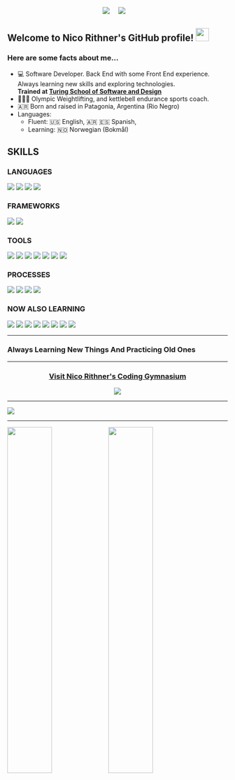 <p align="center">
  <a target="_blank"href="https://www.linkedin.com/in/nicorithner/"><img src="https://img.shields.io/badge/linkedin-%230077B5.svg?&style=for-the-badge&logo=linkedin&logoColor=white" /></a>&nbsp;&nbsp;&nbsp;&nbsp;
  <a href="mailto:nicorithner@gmail.com?subject=Message%20From%20my%20Github"><img src="https://img.shields.io/badge/gmail-%23D14836.svg?&style=for-the-badge&logo=gmail&logoColor=white" /></a>&nbsp;&nbsp;&nbsp;&nbsp;
</p>

## Welcome to Nico Rithner's GitHub profile! <img src="https://raw.githubusercontent.com/MartinHeinz/MartinHeinz/master/wave.gif" width="30px">
### Here are some facts about me...

- 💻 Software Developer. Back End with some Front End experience. Always learning new skills and exploring technologies.<br/>
    <strong>Trained at [Turing School of Software and Design](https://turing.io/)</strong>
- 🏋🏻‍♂️  Olympic Weightlifting, and kettlebell endurance sports coach. 
- 🇦🇷  Born and raised in Patagonia, Argentina (Rio Negro)
- Languages: 
    * Fluent: 🇺🇸 English, 🇦🇷 🇪🇸 Spanish, <br/>
    * Learning: 🇳🇴 Norwegian (Bokmål)

## SKILLS
### LANGUAGES
<p>
  <img src="https://img.shields.io/badge/ruby%20-ca0320.svg?&style=for-the-badge&logo=ruby&logoColor=white" />
  <img src="https://img.shields.io/badge/SQL%20-b5021c.svg?style=for-the-badge&logo=SQL&logoColor=white" />
  <img src="https://img.shields.io/badge/ActiveRecord%20-a10219.svg?&style=for-the-badge&logo=ActiveRecord&logoColor=white" />
  <img src="https://img.shields.io/badge/GraphQL%20-8d0216.svg?&style=for-the-badge&logo=GraphQL&logoColor=white" />
</p>

### FRAMEWORKS
<p>
  <img src="https://img.shields.io/badge/rails%20-2A42D0.svg?&style=for-the-badge&logo=rails&logoColor=white" />
  <img src="https://img.shields.io/badge/sinatra%20-253bbb.svg?&style=for-the-badge" />
</p>

### TOOLS 
<p>
  <img src="https://img.shields.io/badge/Rspec%20-677d2b.svg?&style=for-the-badge&logo=rspec&logoColor=white" />
  <img src="https://img.shields.io/badge/AWS%20-5c7026.svg?&style=for-the-badge&logo=heroku&logoColor=white" />
  <img src="https://img.shields.io/badge/Heroku%20-5c7026.svg?&style=for-the-badge&logo=heroku&logoColor=white" />
  <img src="https://img.shields.io/badge/CI%20-526422.svg?&style=for-the-badge&logo=CI&logoColor=white" />
  <img src="https://img.shields.io/badge/Postgres%20-48571e.svg?&style=for-the-badge&logo=Postgres&logoColor=white" />
  <img src="https://img.shields.io/badge/Postico%20-3d4b19.svg?&style=for-the-badge&logo=Postico&logoColor=white" />
  <img src="https://img.shields.io/badge/Git%20-333e15.svg?&style=for-the-badge&logo=Git&logoColor=white" />
</p>

### PROCESSES
<p>
  <img src="https://img.shields.io/badge/OOP%20-f2d31c.svg?&style=for-the-badge&logo=OOP&logoColor=white" />
  <img src="https://img.shields.io/badge/TDD%20-d9bd19.svg?&style=for-the-badge&logo=TDD&logoColor=white" />
  <img src="https://img.shields.io/badge/MVC%20-c1a816.svg?&style=for-the-badge&logo=MVC&logoColor=white" />
  <img src="https://img.shields.io/badge/REST%20-a99313.svg?&style=for-the-badge&logo=REST&logoColor=white" />
</p>

### NOW ALSO LEARNING
<p>
 <img src="https://img.shields.io/badge/JavaScript%20-790113.svg?&style=for-the-badge&logo=javascript&logoColor=white" />
 <img src="https://img.shields.io/badge/TypeScript%20-790113.svg?&style=for-the-badge&logo=javascript&logoColor=white" />
 <img src="https://img.shields.io/badge/NestJS%20-2134a6.svg?&style=for-the-badge&logo=node.js&logoColor=white" />
 <img src="https://img.shields.io/badge/React%20-253bbb.svg?&style=for-the-badge" />
 <img src="https://img.shields.io/badge/NodeJS%20-2134a6.svg?&style=for-the-badge&logo=node.js&logoColor=white" />
 <img src="https://img.shields.io/badge/Express%20-1d2e91.svg?&style=for-the-badge&logo=express.js&logoColor=white" />
 <img src="https://img.shields.io/badge/html5%20-650110.svg?&style=for-the-badge&logo=html5&logoColor=white" />
  <img src="https://img.shields.io/badge/css3%20-50010c.svg?&style=for-the-badge&logo=css3&logoColor=white" />
</p>
  
<hr/>

### Always Learning New Things And Practicing Old Ones

<hr/>

</div>

<div align="center">
  
### [Visit Nico Rithner's Coding Gymnasium](https://github.com/Coding-Gymansium/Nico-Coding-Gymnasium-Digest-2021)
  
  <a href="https://github.com/Coding-Gymansium/Nico-Coding-Gymnasium-Digest-2021">
  <img src="https://media.giphy.com/media/3oriNZoNvn73MZaFYk/giphy.gif">
  </a>

</div>

<hr/>

<img align="center" src="https://github-readme-stats.vercel.app/api?username=nicorithner&count_private&show_icons=true&theme=radical" />

<hr/>

<div align="left">
  
  <a>
    <img align="center" width="45%" src="https://wakatime.com/share/@d4ca273f-8825-4655-a345-095295882ab1/e08af930-c0dd-4166-bf41-a96ac9e091a4.svg" />
  </a>
  
  <a>
    <img align="center" width="45%" src="https://wakatime.com/share/@d4ca273f-8825-4655-a345-095295882ab1/ad52e834-c759-4022-a819-9e6d81b12a3d.svg" />
  </a>
</div>
<!--
**nicorithner/nicorithner** is a ✨ _special_ ✨ repository because its `README.md` (this file) appears on your GitHub profile.
